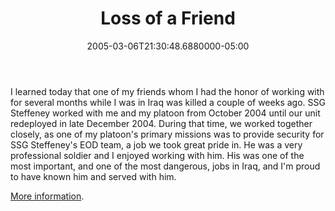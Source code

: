 ﻿---
title: Loss of a Friend
date: "2005-03-06T21:30:48.6880000-05:00"
description: I learned today that one of my friends whom I had the honor of
featuredImage: /img/default-post-image.jpg
---

I learned today that one of my friends whom I had the honor of working with for several months while I was in Iraq was killed a couple of weeks ago. SSG Steffeney worked with me and my platoon from October 2004 until our unit redeployed in late December 2004. During that time, we worked together closely, as one of my platoon's primary missions was to provide security for SSG Steffeney's EOD team, a job we took great pride in. He was a very professional soldier and I enjoyed working with him. His was one of the most important, and one of the most dangerous, jobs in Iraq, and I'm proud to have known him and served with him.

[More information](http://www.militarycity.com/valor/690176.html).

